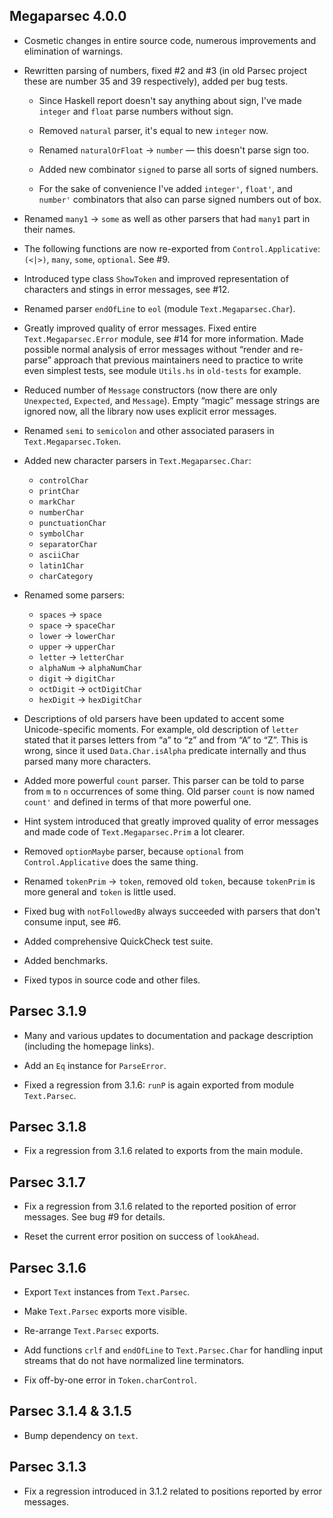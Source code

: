 ## Megaparsec 4.0.0

* Cosmetic changes in entire source code, numerous improvements and
  elimination of warnings.

* Rewritten parsing of numbers, fixed #2 and #3 (in old Parsec project these
  are number 35 and 39 respectively), added per bug tests.

    * Since Haskell report doesn't say anything about sign, I've made
      `integer` and `float` parse numbers without sign.

    * Removed `natural` parser, it's equal to new `integer` now.

    * Renamed `naturalOrFloat` → `number` — this doesn't parse sign too.

    * Added new combinator `signed` to parse all sorts of signed numbers.

    * For the sake of convenience I've added `integer'`, `float'`, and
     `number'` combinators that also can parse signed numbers out of box.

* Renamed `many1` → `some` as well as other parsers that had `many1` part in
  their names.

* The following functions are now re-exported from `Control.Applicative`:
  `(<|>)`, `many`, `some`, `optional`. See #9.

* Introduced type class `ShowToken` and improved representation of
  characters and stings in error messages, see #12.

* Renamed parser `endOfLine` to `eol` (module `Text.Megaparsec.Char`).

* Greatly improved quality of error messages. Fixed entire
  `Text.Megaparsec.Error` module, see #14 for more information. Made
  possible normal analysis of error messages without “render and re-parse”
  approach that previous maintainers need to practice to write even simplest
  tests, see module `Utils.hs` in `old-tests` for example.

* Reduced number of `Message` constructors (now there are only `Unexpected`,
  `Expected`, and `Message`). Empty “magic” message strings are ignored now,
  all the library now uses explicit error messages.

* Renamed `semi` to `semicolon` and other associated parasers in
  `Text.Megaparsec.Token`.

* Added new character parsers in `Text.Megaparsec.Char`:

    * `controlChar`
    * `printChar`
    * `markChar`
    * `numberChar`
    * `punctuationChar`
    * `symbolChar`
    * `separatorChar`
    * `asciiChar`
    * `latin1Char`
    * `charCategory`

* Renamed some parsers:

    * `spaces` → `space`
    * `space` → `spaceChar`
    * `lower` → `lowerChar`
    * `upper` → `upperChar`
    * `letter` → `letterChar`
    * `alphaNum` → `alphaNumChar`
    * `digit` → `digitChar`
    * `octDigit` → `octDigitChar`
    * `hexDigit` → `hexDigitChar`

* Descriptions of old parsers have been updated to accent some
  Unicode-specific moments. For example, old description of `letter` stated
  that it parses letters from “a” to “z” and from “A” to “Z”. This is wrong,
  since it used `Data.Char.isAlpha` predicate internally and thus parsed
  many more characters.

* Added more powerful `count` parser. This parser can be told to parse from
  `m` to `n` occurrences of some thing. Old parser `count` is now named
  `count'` and defined in terms of that more powerful one.

* Hint system introduced that greatly improved quality of error messages
  and made code of `Text.Megaparsec.Prim` a lot clearer.

* Removed `optionMaybe` parser, because `optional` from
  `Control.Applicative` does the same thing.

* Renamed `tokenPrim` → `token`, removed old `token`, because `tokenPrim` is
  more general and `token` is little used.

* Fixed bug with `notFollowedBy` always succeeded with parsers that don't
  consume input, see #6.

* Added comprehensive QuickCheck test suite.

* Added benchmarks.

* Fixed typos in source code and other files.

## Parsec 3.1.9

* Many and various updates to documentation and package description
  (including the homepage links).

* Add an `Eq` instance for `ParseError`.

* Fixed a regression from 3.1.6: `runP` is again exported from module
  `Text.Parsec`.

## Parsec 3.1.8

* Fix a regression from 3.1.6 related to exports from the main module.

## Parsec 3.1.7

* Fix a regression from 3.1.6 related to the reported position of error
  messages. See bug #9 for details.

* Reset the current error position on success of `lookAhead`.

## Parsec 3.1.6

* Export `Text` instances from `Text.Parsec`.

* Make `Text.Parsec` exports more visible.

* Re-arrange `Text.Parsec` exports.

* Add functions `crlf` and `endOfLine` to `Text.Parsec.Char` for handling
  input streams that do not have normalized line terminators.

* Fix off-by-one error in `Token.charControl`.

## Parsec 3.1.4 & 3.1.5

* Bump dependency on `text`.

## Parsec 3.1.3

* Fix a regression introduced in 3.1.2 related to positions reported by
  error messages.
